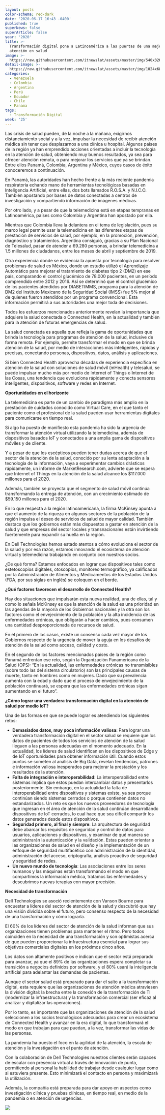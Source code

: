```yaml
---
layout: posts
color-schema: red-dark
date: '2020-06-17 16:43 -0400'
published: true
superNews: false
superArticle: false
year: '2020'
title: >-
  Transformación digital pone a Latinoamérica a las puertas de una mejor
  atención en salud
image: >-
  https://raw.githubusercontent.com/itnewslat/assets/master/img/540x320/Medico-Tecnologia-p.jpg
detail-image: >-
  https://raw.githubusercontent.com/itnewslat/assets/master/img/1024x680/Medico-Tecnologia-g.jpg
categories:
  - Venezuela
  - Colombia
  - Argentina
  - Perú
  - Ecuador
  - Chile
  - Panama
tags:
  - Transformación Digital
week: '25'
---
```

Las crisis de salud pueden, de la noche a la mañana, exigirnos distanciamiento social y a la vez, impulsar la necesidad de recibir atención médica sin tener que desplazarnos a una clínica u hospital. Algunos países de la región ya han emprendido acciones orientadas a incluir la tecnología en la atención de salud, obteniendo muy buenos resultados, ya sea para ofrecer atención remota, o para mejorar los servicios que ya se brindan. Entre ellos Panamá, Colombia, Argentina y México, cuyos casos de éxito conoceremos a continuación.

En Panamá, las autoridades han hecho frente a la más reciente pandemia respiratoria echando mano de herramientas tecnológicas basadas en Inteligencia Artificial, entre ellas, dos bots llamados R.O.S.A. y N.I.C.O. También apostando por bases de datos conectadas a centros de investigación y compartiendo información de imágenes médicas.

Por otro lado, y a pesar de que la telemedicina está en etapas tempranas en Latinoamérica, países como Colombia y Argentina han apostado por ella.

Mientras que Colombia lleva la delantera en el tema de legislación, pues su marco legal permite usar la telemedicina en las diferentes etapas de prestación de servicios de salud, por ejemplo, en la promoción, prevención, diagnóstico y tratamientos. Argentina consiguió, gracias a su Plan Nacional de Telesalud, pasar de atender a 69.280 personas, a brindar telemedicina a 1.5 millones de ciudadanos, entre los meses de abril y septiembre de 2019.

Otra experiencia donde se evidencia la apuesta por tecnología para resolver problemas de salud es México, donde  un estudio utilizó el Aprendizaje Automático para mejorar el tratamiento de diabetes tipo 2 (DM2) en ese país, comparando el control glucémico de 78.000 pacientes, en un período comprendido entre 2012 y 2016. Así se determinó que el control glucémico de los pacientes atendidos por DIABETIMMS, programa para la atención de DM2 del Instituto Mexicano de la Seguridad Social (IMSS) fue 5% mejor al de quienes fueron atendidos por un programa convencional. Esta información permitirá a sus autoridades una mejor toda de decisiones.

Todos los esfuerzos mencionados anteriormente revelan la importancia que adquiere la salud conectada o Connected Health, en la actualidad y también para la atención de futuras emergencias de salud. 

La salud conectada es aquella que refleja la gama de oportunidades que brinda la tecnología para programas de atención de la salud, inclusive de forma remota. Por ejemplo, permite transformar el modo en que se brinda atención de la salud, por medio de interacciones más inteligentes, rápidas y precisas, conectando personas, dispositivos, datos, análisis y aplicaciones.

Si bien Connected Health aprovecha décadas de experiencia específica en atención de la salud con soluciones de salud móvil (mHealth) y telesalud, se puede impulsar mucho más por medio de Internet of Things o Internet de las Cosas, una tendencia que evoluciona rápidamente y conecta sensores inteligentes, dispositivos, software y redes en Internet.

**Oportunidades en el horizonte**

La telemedicina es parte de un cambio de paradigma más amplio en la prestación de cuidados conocido como Virtual Care, en el que tanto el paciente como el profesional de la salud pueden usar herramientas digitales para comunicarse en tiempo real. 

Si algo ha puesto de manifiesto esta pandemia ha sido la urgencia de transformar la atención virtual utilizando la telemedicina, además de dispositivos basados IoT y conectados a una amplia gama de dispositivos móviles y de cliente.  

Y a pesar de que los escépticos pueden tener dudas acerca de que el sector de la atención de la salud, conocido por su lenta adaptación a la tecnología de la información, vaya a experimentar cambios drásticos rápidamente, un informe de MarketResearch.com, advierte que se espera que Internet of Things en la atención de la salud alcance los $117.000 millones para el 2020.

Además, también se proyecta que el segmento de salud móvil continúa transformando la entrega de atención, con un crecimiento estimado de $59.150 millones para el 2020.

En lo que respecta a la región latinoamericana, la firma McKinsey apunta a que el aumento de la riqueza en algunos sectores de la población de la región impulsa el deseo de servicios de salud de mayor calidad. También destaca que los gobiernos están más dispuestos a gastar en atención de la salud y que empresas del sector locales y transnacionales están invirtiendo fuertemente para expandir su huella en la región.

En Dell Technologies hemos estado atentos a cómo evoluciona el sector de la salud y por esa razón, estamos innovando el ecosistema de atención virtual y telemedicina trabajando en conjunto con nuestros socios. 

¿De qué forma? Estamos enfocados en lograr que dispositivos tales como estetoscopios digitales, otoscopios, monitoreo termográfico, ya calificados por la Administración de Alimentos y Medicamentos de los Estados Unidos (FDA, por sus siglas en inglés) se coloquen en el borde. 

**¿Qué factores favorecen el desarrollo de Connected Health?**

Hay dos situaciones que impulsarán esta nueva realidad, una de ellas, tal y como lo señala McKinsey es que la atención de la salud es una prioridad en las agendas de la mayoría de los Gobiernos nacionales y la otra son los factores como el envejecimiento de la población y la alta incidencia de las enfermedades crónicas, que obligarán a hacer cambios, pues consumen una cantidad desproporcionada de recursos de salud.

En el primero de los casos, existe un consenso cada vez mayor de los Gobiernos respecto de la urgencia de mover la aguja en los desafíos de atención de la salud como acceso, calidad y costo. 

En el segundo de los factores mencionados países de la región como Panamá enfrentan ese reto, según la Organización Panamericana de la Salud (OPS): “En la actualidad, las enfermedades crónicas no transmisibles (sobre todo las del sistema circulatorio) son las principales causas de muerte, tanto en hombres como en mujeres. Dado que su prevalencia aumenta con la edad y dado que el proceso de envejecimiento de la población continuará, se espera que las enfermedades crónicas sigan aumentando en el futuro”.

**¿Cómo lograr una verdadera transformación digital en la atención de salud por medio IoT?**

Una de las formas en que se puede lograr es atendiendo los siguientes retos: 

- **Demasiados datos, muy poca información valiosa**: Para lograr una verdadera transformación digital en el sector salud se requiere que los datos de pacientes de todos los servicios de atención de la salud lleguen a las personas adecuadas en el momento adecuado. En la actualidad, los líderes de salud identifican en los dispositivos de Edge y de IoT oportunidades para obtener información útil. Cuando estos puntos se someten al análisis de Big Data, revelan tendencias, patrones e información valiosa inesperados para mejorar la prestación y los resultados de la atención. 
- **Falta de integración e interoperabilidad**: La interoperabilidad entre sistemas implica que estos puedan intercambiar datos y presentarlos posteriormente. Sin embargo, en la actualidad la falta de interoperabilidad entre dispositivos y sistemas existe, ya sea porque continúan siendo sistemas cerrados o porque contienen datos no estandarizados. Un reto es que los nuevos proveedores de tecnología que ingresan en el área de atención de la salud continúan desarrollando dispositivos de IoT cerrados, lo cual hace que sea difícil compartir los datos generados desde estos dispositivos.
- **Seguridad primero, al final y siempre**: La arquitectura de seguridad debe abarcar los requisitos de seguridad y control de datos para usuarios, aplicaciones y dispositivos, y examinar de qué manera se administrarán la autenticación y la validación. Estas pueden orientar a las organizaciones de salud en el diseño y la implementación de un enfoque de seguridad multifacético con administración de la identidad, administración del acceso, criptografía, análisis proactivo de seguridad y seguridad de redes.
- **Un nuevo mundo de tecnología**: Las asociaciones entre los seres humanos y las máquinas están transformando el modo en que compartimos la información médica, tratamos las enfermedades y descubrimos nuevas terapias con mayor precisión. 

**Necesidad de transformación**

Dell Technologies se asoció recientemente con Vanson Bourne para encuestar a líderes del sector de atención de la salud y descubrió que hay una visión dividida sobre el futuro, pero consenso respecto de la necesidad de una transformación y cómo lograrla. 

El 60% de los líderes del sector de atención de la salud informan que sus organizaciones tienen problemas para mantener el ritmo. Pero todos coinciden en la necesidad de una transformación y son optimistas acerca de que pueden proporcionar la infraestructura esencial para lograr sus objetivos comerciales digitales en los próximos cinco años. 

Los datos son altamente positivos e indican que el sector está preparado para avanzar, ya que el 89% de las organizaciones espera completar su transición a negocios definidos por software, y el 80% usará la inteligencia artificial para adelantar las demandas de pacientes. 

Aunque el sector salud está preparado para dar el salto a la transformación digital, esta requiere que las organizaciones de atención médica atraviesen la división digital: la brecha entre la conexión de la transformación de TI (modernizar la infraestructura) y la transformación comercial (ser eficaz al analizar y digitalizar las operaciones). 

Por lo tanto, es importante que las organizaciones de atención de la salud seleccionen a los socios tecnológicos adecuados para crear un ecosistema de Connected Health y avanzar en la era digital, lo que transformará el modo en que trabajan para que puedan, a la vez, transformar las vidas de las personas.

La pandemia ha puesto el foco en la agilidad de la atención, la escala de atención y la investigación en el punto de atención.

Con la colaboración de Dell Technologies nuestros clientes serán capaces de escalar con presencia virtual a través de innovación de punta, permitiendo al personal la habilidad de trabajar desde cualquier lugar como si estuviera presente.  Esto minimizará el contacto en persona y maximizará la utilización.

Además, la compañía está preparada para dar apoyo en aspectos como investigación clínica y pruebas clínicas, en tiempo real, en medio de la pandemia o en atención de urgencias.

<img src="https://tracker.metricool.com/c3po.jpg?hash=56f88a41e39ab42c063cc51676587a04"/>